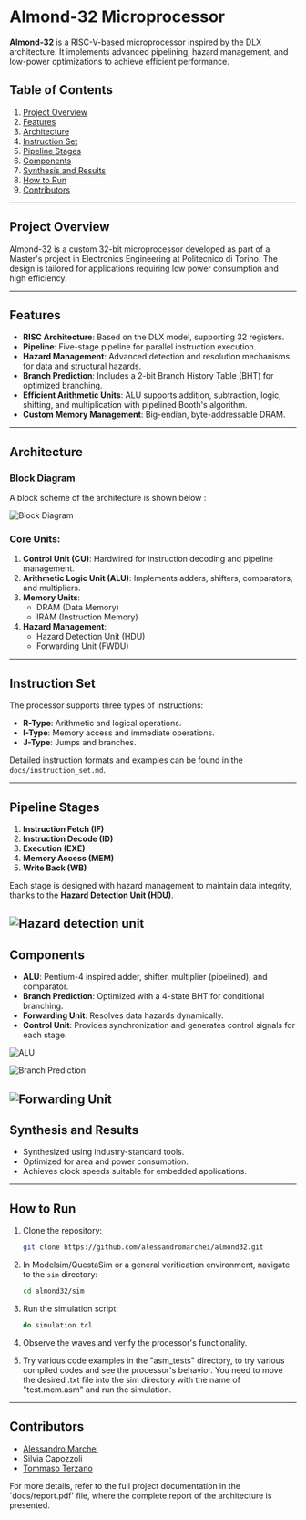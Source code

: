 
# Almond-32 Microprocessor

**Almond-32** is a RISC-V-based microprocessor inspired by the DLX architecture. It implements advanced pipelining, hazard management, and low-power optimizations to achieve efficient performance.

## **Table of Contents**
1. [Project Overview](#project-overview)
2. [Features](#features)
3. [Architecture](#architecture)
4. [Instruction Set](#instruction-set)
5. [Pipeline Stages](#pipeline-stages)
6. [Components](#components)
7. [Synthesis and Results](#synthesis-and-results)
8. [How to Run](#how-to-run)
9. [Contributors](#contributors)

---

## **Project Overview**
Almond-32 is a custom 32-bit microprocessor developed as part of a Master's project in Electronics Engineering at Politecnico di Torino. The design is tailored for applications requiring low power consumption and high efficiency.

---

## **Features**
- **RISC Architecture**: Based on the DLX model, supporting 32 registers.
- **Pipeline**: Five-stage pipeline for parallel instruction execution.
- **Hazard Management**: Advanced detection and resolution mechanisms for data and structural hazards.
- **Branch Prediction**: Includes a 2-bit Branch History Table (BHT) for optimized branching.
- **Efficient Arithmetic Units**: ALU supports addition, subtraction, logic, shifting, and multiplication with pipelined Booth's algorithm.
- **Custom Memory Management**: Big-endian, byte-addressable DRAM.

---

## **Architecture**
### **Block Diagram**
A block scheme of the architecture is shown below : 

![Block Diagram](docs/pics/DLX_full.png)

### **Core Units:**
1. **Control Unit (CU)**: Hardwired for instruction decoding and pipeline management.
2. **Arithmetic Logic Unit (ALU)**: Implements adders, shifters, comparators, and multipliers.
3. **Memory Units**:
   - DRAM (Data Memory)
   - IRAM (Instruction Memory)
4. **Hazard Management**:
   - Hazard Detection Unit (HDU)
   - Forwarding Unit (FWDU)

---

## **Instruction Set**
The processor supports three types of instructions:
- **R-Type**: Arithmetic and logical operations.
- **I-Type**: Memory access and immediate operations.
- **J-Type**: Jumps and branches.

Detailed instruction formats and examples can be found in the `docs/instruction_set.md`.

---

## **Pipeline Stages**
1. **Instruction Fetch (IF)**
2. **Instruction Decode (ID)**
3. **Execution (EXE)**
4. **Memory Access (MEM)**
5. **Write Back (WB)**

Each stage is designed with hazard management to maintain data integrity, thanks to the **Hazard Detection Unit (HDU)**.

![Hazard detection unit](docs/pics/HDU-3.png)
---

## **Components**
- **ALU**: Pentium-4 inspired adder, shifter, multiplier (pipelined), and comparator.
- **Branch Prediction**: Optimized with a 4-state BHT for conditional branching.
- **Forwarding Unit**: Resolves data hazards dynamically.
- **Control Unit**: Provides synchronization and generates control signals for each stage.

![ALU](docs/pics/ALU.png)

![Branch Prediction](docs/pics/BHT.png)

![Forwarding Unit](docs/pics/FWDU.png)
---

## **Synthesis and Results**
- Synthesized using industry-standard tools.
- Optimized for area and power consumption.
- Achieves clock speeds suitable for embedded applications.

---

## **How to Run**
1. Clone the repository:
   ```bash
   git clone https://github.com/alessandromarchei/almond32.git
   ```
2. In Modelsim/QuestaSim or a general verification environment, navigate to the `sim` directory:
   ```bash
   cd almond32/sim
   ```
3. Run the simulation script:
   ```bash
   do simulation.tcl
   ```
4. Observe the waves and verify the processor's functionality.

5. Try various code examples in the "asm_tests" directory, to try various compiled codes and see the processor's behavior. You need to move the desired .txt file into the sim directory with the name of "test.mem.asm" and run the simulation.

---

## **Contributors**
- [Alessandro Marchei](https://github.com/alessandromarchei)
- Silvia Capozzoli
- [Tommaso Terzano](https://github.com/TommiTerza)

For more details, refer to the full project documentation in the `docs/report.pdf' file, where the complete report of the architecture is presented.
